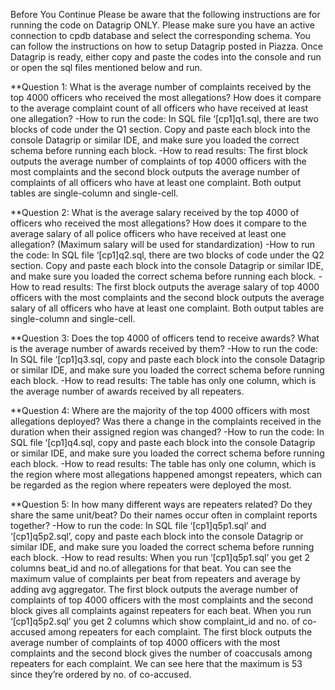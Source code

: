 Before You Continue
Please be aware that the following instructions are for running the code on Datagrip ONLY. 
Please make sure you have an active connection to cpdb database and select the corresponding schema. You can follow the instructions on how to setup Datagrip posted in Piazza. Once Datagrip is ready, either copy and paste the codes into the console and run or open the sql files mentioned below and run. 

**Question 1: What is the average number of complaints received by the top 4000 officers who received the most allegations? How does it compare to the average complaint count of all officers who have received at least one allegation?
-How to run the code: In SQL file ‘[cp1]q1.sql, there are two blocks of code under the Q1 section. Copy and paste each block into the console Datagrip or similar IDE, and make sure you loaded the correct schema before running each block.
-How to read results: The first block outputs the average number of complaints of top 4000 officers with the most complaints and the second block outputs the average number of complaints of all officers who have at least one complaint. Both output tables are single-column and single-cell. 

**Question 2: What is the average salary received by the top 4000 of officers who received the most allegations? How does it compare to the average salary of all police officers who have received at least one allegation? (Maximum salary will be used for standardization)
-How to run the code: In SQL file ‘[cp1]q2.sql, there are two blocks of code under the Q2 section. Copy and paste each block into the console Datagrip or similar IDE, and make sure you loaded the correct schema before running each block.
-How to read results: The first block outputs the average salary of top 4000 officers with the most complaints and the second block outputs the average salary of all officers who have at least one complaint. Both output tables are single-column and single-cell. 

**Question 3: Does the top 4000 of officers tend to receive awards? What is the average number of awards received by them?
-How to run the code: In SQL file ‘[cp1]q3.sql, copy and paste each block into the console Datagrip or similar IDE, and make sure you loaded the correct schema before running each block.
-How to read results: The table has only one column, which is the average number of awards received by all repeaters.

**Question 4: Where are the majority of the top 4000 officers with most allegations deployed? Was there a change in the complaints received in the duration when their assigned region was changed?
-How to run the code:  In SQL file ‘[cp1]q4.sql, copy and paste each block into the console Datagrip or similar IDE, and make sure you loaded the correct schema before running each block.
-How to read results: The table has only one column, which is the region where most allegations happened amongst repeaters, which can be regarded as the region where repeaters were deployed the most. 
 
**Question 5: In how many different ways are repeaters related? Do they share the same unit/beat? Do their names occur often in complaint reports together?
-How to run the code: In SQL file ‘[cp1]q5p1.sql’ and ‘[cp1]q5p2.sql’, copy and paste each block into the console Datagrip or similar IDE, and make sure you loaded the correct schema before running each block.
-How to read results: 
When you run ‘[cp1]q5p1.sql’ you get 2 columns beat_id and no.of allegations for that beat. You can see the maximum value of complaints per beat from repeaters and average by adding avg aggregator. The first block outputs the average number of complaints of top 4000 officers with the most complaints and the second block gives all complaints against repeaters for each beat.
When you run ‘[cp1]q5p2.sql’ you get 2 columns which show complaint_id and no. of co-accused among repeaters for each complaint. The first block outputs the average number of complaints of top 4000 officers with the most complaints and the second block gives the number of coaccusals among repeaters for each complaint. We can see here that the maximum is 53 since they’re ordered by no. of co-accused.
